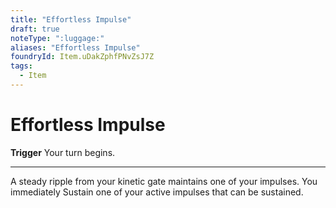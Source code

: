 ```yaml
---
title: "Effortless Impulse"
draft: true
noteType: ":luggage:"
aliases: "Effortless Impulse"
foundryId: Item.uDakZphfPNvZsJ7Z
tags:
  - Item
---
```


# Effortless Impulse

**Trigger** Your turn begins.

* * *

A steady ripple from your kinetic gate maintains one of your impulses. You immediately Sustain one of your active impulses that can be sustained.

